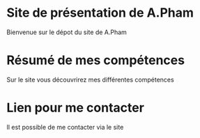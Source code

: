#  Site de présentation de A.Pham
Bienvenue sur le dépot du site  de A.Pham

#  Résumé de mes compétences 
Sur le site vous découvrirez mes différentes compétences 

#  Lien pour me contacter
Il est possible de me contacter via le site

